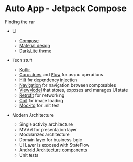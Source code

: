 # Auto App - Jetpack Compose
Finding the car

* UI
    * [Compose](https://developer.android.com/jetpack/compose)
    * [Material design](https://material.io/design)
    * [Dark/Lite theme](https://material.io/design/color/dark-theme.html)

* Tech stuff
    * [Kotlin](https://kotlinlang.org/)
    * [Coroutines](https://kotlinlang.org/docs/reference/coroutines-overview.html) and [Flow](https://developer.android.com/kotlin/flow) for async operations
    * [Hilt](https://developer.android.com/training/dependency-injection/hilt-android) for dependency injection
    * [Navigation](https://developer.android.com/topic/libraries/architecture/navigation/) for navigation between composables
    * [ViewModel](https://developer.android.com/topic/libraries/architecture/viewmodel) that stores, exposes and manages UI state
    * [Retrofit](https://square.github.io/retrofit/) for networking
    * [Coil](https://github.com/coil-kt/coil) for image loading
    * [Mockito](https://site.mockito.org/) for unit test
    
* Modern Architecture
    * Single activity architecture
    * MVVM for presentation layer
    * Modularized architecture
    * Domain layer for business logic
    * UI Layer is exposed with [StateFlow](https://developer.android.com/kotlin/flow/stateflow-and-sharedflow)
    * [Android Architecture components](https://developer.android.com/topic/libraries/architecture)
    * Unit tests